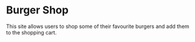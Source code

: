 # Burger Shop
This site allows users to shop some of their favourite burgers and add them to the shopping cart.
